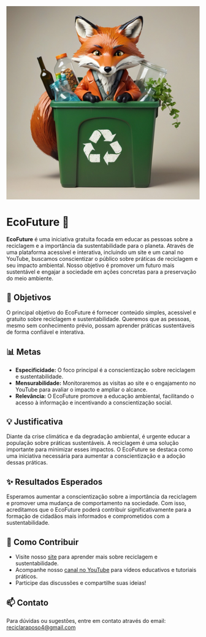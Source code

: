 ![banner](./banner.jpg)

# EcoFuture 🌱

**EcoFuture** é uma iniciativa gratuita focada em educar as pessoas sobre a reciclagem e a importância da sustentabilidade para o planeta. Através de uma plataforma acessível e interativa, incluindo um site e um canal no YouTube, buscamos conscientizar o público sobre práticas de reciclagem e seu impacto ambiental. Nosso objetivo é promover um futuro mais sustentável e engajar a sociedade em ações concretas para a preservação do meio ambiente.

## 🎯 Objetivos

O principal objetivo do EcoFuture é fornecer conteúdo simples, acessível e gratuito sobre reciclagem e sustentabilidade. Queremos que as pessoas, mesmo sem conhecimento prévio, possam aprender práticas sustentáveis de forma confiável e interativa.

## 📊 Metas

- **Especificidade:** O foco principal é a conscientização sobre reciclagem e sustentabilidade.
- **Mensurabilidade:** Monitoraremos as visitas ao site e o engajamento no YouTube para avaliar o impacto e ampliar o alcance.
- **Relevância:** O EcoFuture promove a educação ambiental, facilitando o acesso à informação e incentivando a conscientização social.

## 💡 Justificativa

Diante da crise climática e da degradação ambiental, é urgente educar a população sobre práticas sustentáveis. A reciclagem é uma solução importante para minimizar esses impactos. O EcoFuture se destaca como uma iniciativa necessária para aumentar a conscientização e a adoção dessas práticas.

## ✨ Resultados Esperados

Esperamos aumentar a conscientização sobre a importância da reciclagem e promover uma mudança de comportamento na sociedade. Com isso, acreditamos que o EcoFuture poderá contribuir significativamente para a formação de cidadãos mais informados e comprometidos com a sustentabilidade.

## 📌 Como Contribuir

- Visite nosso [site](https://isaiasg09.github.io/eco-future/) para aprender mais sobre reciclagem e sustentabilidade.
- Acompanhe nosso [canal no YouTube](https://www.youtube.com/@EcoFuture01) para vídeos educativos e tutoriais práticos.
- Participe das discussões e compartilhe suas ideias!

## 📫 Contato

Para dúvidas ou sugestões, entre em contato através do email: reciclaraposo4@gmail.com
